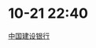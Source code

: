 # 10-21 22:40
[中国建设银行](http://job3.ccb.com/cn/job/mycenter/apply.html?planType=XY&orgId=8ba3bc9962e2c55501636c1220b10648)